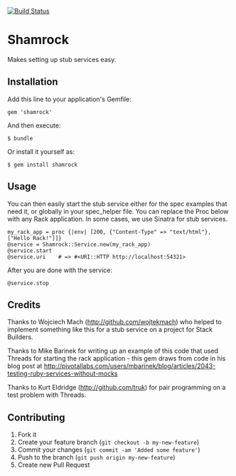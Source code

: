 [![Build Status](https://travis-ci.org/jsl/shamrock.svg?branch=master)](https://travis-ci.org/jsl/shamrock)

# Shamrock

Makes setting up stub services easy.

## Installation

Add this line to your application's Gemfile:

    gem 'shamrock'

And then execute:

    $ bundle

Or install it yourself as:

    $ gem install shamrock

## Usage

You can then easily start the stub service either for the spec examples that need it, or
globally in your spec_helper file. You can replace the Proc below with any Rack application.
In some cases, we use Sinatra for stub services.

    my_rack_app = proc {|env| [200, {"Content-Type" => "text/html"}, ["Hello Rack!"]]}
    @service = Shamrock::Service.new(my_rack_app)
    @service.start
    @service.uri    # => #<URI::HTTP http://localhost:54321>

After you are done with the service:

    @service.stop

## Credits

Thanks to Wojciech Mach (http://github.com/wojtekmach) who helped to implement something like
this for a stub service on a project for Stack Builders.

Thanks to Mike Barinek for writing up an example of this code that used Threads for starting
the rack application - this gem draws from code in his blog post at
http://pivotallabs.com/users/mbarinek/blog/articles/2043-testing-ruby-services-without-mocks

Thanks to Kurt Eldridge (http://github.com/truk) for pair programming on a test problem with Threads.

## Contributing

1. Fork it
2. Create your feature branch (`git checkout -b my-new-feature`)
3. Commit your changes (`git commit -am 'Added some feature'`)
4. Push to the branch (`git push origin my-new-feature`)
5. Create new Pull Request
